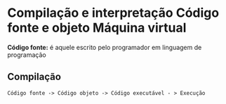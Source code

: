 # Compilação e interpretação Código fonte e objeto Máquina virtual
**Código fonte:** é aquele escrito pelo programador em linguagem de programação
## Compilação
`Código fonte -> Código objeto -> Código executável - > Execução`
